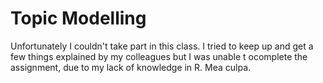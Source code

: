 # Topic Modelling

Unfortunately I couldn't take part in this class. I tried to keep up and get a few things explained by my colleagues but I was unable t ocomplete the assignment, due to my lack of knowledge in R. Mea culpa.
